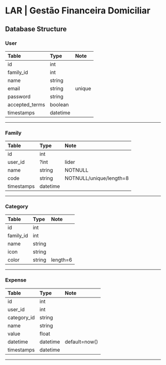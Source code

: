 # LAR | Gestão Financeira Domiciliar

## Database Structure

### User

| Table          | Type     | Note   |
| :---           | :---     | :---   |
| id             | int      |        |
| family_id      | int      |        |
| name           | string   |        |
| email          | string   | unique |
| password       | string   |        |
| accepted_terms | boolean  |        |
| timestamps     | datetime |        |

---

### Family

| Table      | Type     | Note                    |
| :---       | :---     | :---                    |
| id         | int      |                         |
| user_id    | ?int     | lider                   |
| name       | string   | NOTNULL                 |
| code       | string   | NOTNULL/unique/length=8 |
| timestamps | datetime |                         |

---

### Category

| Table     | Type   | Note     |
| :---      | :---   | :---     |
| id        | int    |          |
| family_id | int    |          |
| name      | string |          |
| icon      | string |          |
| color     | string | length=6 |

---

### Expense

| Table       | Type     | Note          |
| :---        | :---     | :---          |
| id          | int      |               |
| user_id     | int      |               |
| category_id | string   |               |
| name        | string   |               |
| value       | float    |               |
| datetime    | datetime | default=now() |
| timestamps  | datetime |               |

---
